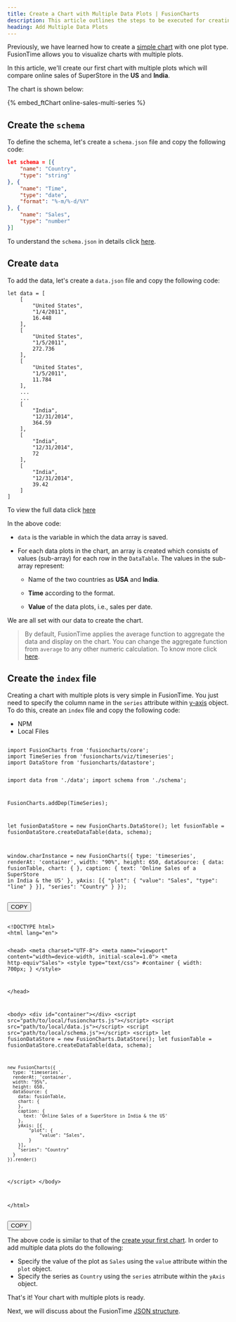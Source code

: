 ```yaml
---
title: Create a Chart with Multiple Data Plots | FusionCharts
description: This article outlines the steps to be executed for creating chart using multiple data plots.
heading: Add Multiple Data Plots
---
```


Previously, we have learned how to create a [simple chart](/fusiontime/getting-started/create-your-first-chart-in-fusiontime) with one plot type. FusionTime allows you to visualize charts with multiple plots.  

In this article, we'll create our first chart with multiple plots which will compare online sales of SuperStore in the **US** and **India**. 

The chart is shown below:

{% embed_ftChart online-sales-multi-series %}

## Create the `schema`

To define the schema, let's create a `schema.json` file and copy the following code:

```JSON
let schema = [{
    "name": "Country",
    "type": "string"
}, {
    "name": "Time",
    "type": "date",
    "format": "%-m/%-d/%Y"
}, {
    "name": "Sales",
    "type": "number"
}]
```
To understand the `schema.json` in details click [here](/fusiontime/getting-started/create-your-first-chart-in-fusiontime).

## Create `data`

To add the data, let's create a `data.json` file and copy the following code:

```
let data = [
    [
        "United States",
        "1/4/2011",
        16.448
    ],
    [
        "United States",
        "1/5/2011",
        272.736
    ],
    [
        "United States",
        "1/5/2011",
        11.784
    ],
    ...
    ...
    [
        "India",
        "12/31/2014",
        364.59
    ],
    [
        "India",
        "12/31/2014",
        72
    ],
    [
        "India",
        "12/31/2014",
        39.42
    ]
]
```
To view the full data click [here](https://raw.githubusercontent.com/fusioncharts/dev_centre_docs/fusiontime-beta-release/charts-resources/fusiontime/online-sales-multi-series/data.json)

In the above code:

* `data` is the variable in which the data array is saved.

* For each data plots in the chart, an array is created which consists of values (sub-array) for each row in the `DataTable`. The values in the sub-array represent:

    * Name of the two countries as **USA** and **India**.

    * **Time** according to the format.

    * **Value** of the data plots, i.e., sales per date.

We are all set with our data to create the chart. 

> By default, FusionTime applies the average function to aggregate the data and display on the chart. You can change the aggregate function from `average` to any other numeric calculation. To know more click [here](/fusiontime/getting-started/change-default-aggregation).

## Create the `index` file

Creating a chart with multiple plots is very simple in FusionTime. You just need to specify the column name in the `series` attribute within [y-axis](/fusiontime/fusiontime-component/y-axis-in-fusiontime) object. To do this, create an `index` file and copy the following code: 

<div class="code-wrapper">
<ul class='code-tabs extra-tabs'>
    <li class='active'><a data-toggle='npm'>NPM</a></li>
    <li><a data-toggle='local'>Local Files</a></li>
</ul>
<div class='tab-content extra-tabs'>

<div class='tab npm-tab active'>
<pre><code class="language-javascript">
import FusionCharts from 'fusioncharts/core';
import TimeSeries from 'fusioncharts/viz/timeseries';
import DataStore from 'fusioncharts/datastore';

import data from './data';
import schema from './schema';

FusionCharts.addDep(TimeSeries);

let fusionDataStore = new FusionCharts.DataStore();
let fusionTable = fusionDataStore.createDataTable(data, schema);

window.charInstance = new FusionCharts({
    type: 'timeseries',
    renderAt: 'container',
    width: "90%",
    height: 650,
    dataSource: {
        data: fusionTable,
        chart: {
        },
        caption: {
          text: 'Online Sales of a SuperStore in India & the US'
        },
        yAxis: [{
            "plot": {
                "value": "Sales",
                "type": "line"
            }
        }],
        "series": "Country"
    }
});
</code></pre>
<button class='btn btn-outline-secondary btn-copy' title='Copy to Clipboard'>COPY</button>
</div>

<div class='tab local-tab'>
<pre><code class="language-javascript">
&lt;!DOCTYPE html&gt;
&lt;html lang="en"&gt;

&lt;head&gt;
  &lt;meta charset="UTF-8"&gt;
  &lt;meta name="viewport" content="width=device-width, initial-scale=1.0"&gt;
  &lt;meta http-equiv"Sales"&gt;
  &lt;style type="text/css"&gt;
  #container {
    width: 700px;
  }
  &lt;/style&gt;
  
  &lt;/head&gt;

&lt;body&gt;
  &lt;div id="container"&gt;&lt;/div&gt;
  &lt;script src="path/to/local/fusioncharts.js"&gt;&lt;/script&gt;
  &lt;script src="path/to/local/data.js"&gt;&lt;/script&gt;
  &lt;script src="path/to/local/schema.js"&gt;&lt;/script&gt;
  &lt;script&gt;
    let fusionDataStore = new FusionCharts.DataStore();
    let fusionTable = fusionDataStore.createDataTable(data, schema);

    new FusionCharts({
      type: 'timeseries',
      renderAt: 'container',
      width: "95%",
      height: 650,
      dataSource: {
        data: fusionTable,
        chart: {
        },
        caption: {
          text: 'Online Sales of a SuperStore in India & the US'
        },
        yAxis: [{
            "plot": {
                "value": "Sales",
            }
        }],
        "series": "Country"
      }
    }).render()
  &lt;/script&gt;
&lt;/body&gt;

&lt;/html&gt;
</code></pre>
<button class='btn btn-outline-secondary btn-copy' title='Copy to Clipboard'>COPY</button>
</div>

</div>
</div>

The above code is similar to that of the [create your first chart](/fusiontime/getting-started/create-your-first-chart-in-fusiontime). In order to add multiple data plots do the following:

* Specify the value of the plot as `Sales` using the `value` attribute within the `plot` object.
* Specify the series as `Country` using the `series` atrribute within the `yAxis` object.

That's it! Your chart with multiple plots is ready.

Next, we will discuss about the FusionTime [JSON structure](/fusiontime/getting-started/fusiontime-json-structure).